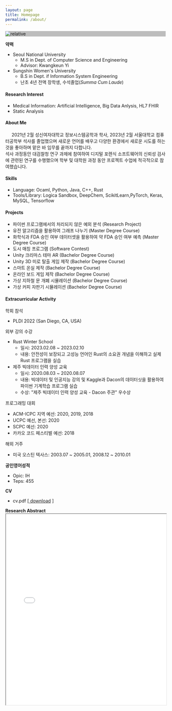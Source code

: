 ```yaml
---
layout: page
title: Homepage
permalink: /about/
---
```

<div class = "bag">
<div class="frame" style="background: #BDBDBD">
    <img class = "profile"  src='{{ "public/img/grad1.jpg" | relative_url }}' alt='relative'/>
</div>
<p>
<b>약력</b>
<ul> 
    <li>Seoul National University 
        <ul>
            <li>M.S in Dept. of Computer Science and Engineering</li>
            <li>Advisor: Kwangkeun Yi</li>
        </ul>
    </li>
    <li>Sungshin Women's University
        <ul>
            <li>B.S in Dept. if Information System Engineering</li>
            <li>난초 4년 전액 장학생, 수석졸업(<i>Summa Cum Laude</i>)</li>
        </ul>
    </li>
</ul>
</p>
</div>
<p>
<h4><b>Research Interest</b></h4>
<ul>
<li>Medical Information: Artificial Intelligence, Big Data Anlysis, HL7 FHIR</li>
<li>Static Analysis</li>
</ul>
</p>
<p class="intro">
<h4><b>About Me</b></h4>
&nbsp;&nbsp; &nbsp; 2021년 2월 성신여자대학교 정보시스템공학과 학사, 2023년 2월 서울대학교 컴퓨터공학부 석사를 졸업했으며 새로운 언어를 배우고 다양한 환경에서 새로운 시도를 하는 것을 좋아하며 맡은 바 임무를 끝까지 다합니다.<br>
석사 과정동안 대검찰청 연구 과제에 참여하여 디지털 포렌식 소프트웨어의 신뢰성 검사에 관련된 연구를 수행했으며 학부 및 대학원 과정 동안 프로젝트 수업에 적극적으로 참여했습니다.
</p>
<p>
<h4><b>Skills</b></h4>
<ul>
<li>Language: Ocaml, Python, Java, C++, Rust</li>
<li>Tools/Library: Logica Sandbox, DeepChem, ScikitLearn,PyTorch, Keras, MySQL, Tensorflow </li>
</ul>
</p>
<p>
<h4><b>Projects</b></h4>
<ul>
<li>파이썬 프로그램에서의 처리되지 않은 예외 분석 (Research Project)</li>
<li>유전 알고리즘을 활용하여 그래프 나누기 (Master Degree Course)</li>
<li>화학식과 FDA 승인 여부 데이터셋을 활용하여 약 FDA 승인 여부 예측 (Master Degree Course)</li>
<li>도시 매칭 프로그램 (Software Contest)</li>
<li>Unity 크리마스 테마 AR (Bachelor Degree Course)</li>
<li>Unity 3D 미로 탈출 게임 제작 (Bachelor Degree Course)</li>
<li>스마트 온실 제작 (Bachelor Degree Course)</li>
<li>온라인 보드 게임 제작 (Bachelor Degree Course)</li>
<li>가상 지하철 문 개폐 시뮬레이션 (Bachelor Degree Course)</li>
<li>가상 커피 자판기 시뮬레이션 (Bachelor Degree Course)</li>
</ul>
</p>
<p>
<p>
<h4><b>Extracurricular Activity</b></h4>
학회 참석
<ul>
    <li> PLDI 2022 (San Diego, CA, USA)</li>
</ul>
외부 강의 수강
<ul>
    <li> Rust Winter School
        <ul>
            <li>일시: 2023.02.08 ~ 2023.02.10</li>
            <li>내용: 안전성이 보장되고 고성능 언어인 Rust의 소요권 개념을 이해하고 실제 Rust 프로그램을 실습</li>
        </ul>
    </li>
    <li>제주 빅데이터 인력 양성 교육
        <ul>
            <li>일시: 2020.08.03 ~ 2020.08.07</li>
            <li> 내용: 빅데이터 및 인공지능 강의 및 Kaggle과 Dacon의 데이터싯을 활용하여 파이썬 기계학습 프로그램 실습 </li>
        <li>수상: "제주 빅데이터 인력 양성 교육 -  Dacon 주관" 우수상 </li>
        </ul>
    </li>
</ul>
프로그래밍 대회
<ul>
<li>ACM-ICPC 지역 예선: 2020, 2019, 2018</li>
<li>UCPC 예선, 본선: 2020</li>
<li>SCPC 예선: 2020</li>
<li>카카오 코드 페스티벌 예선: 2018</li>
</ul>
해외 거주
<ul>
<li>미국 오스틴 텍사스: 2003.07 ~ 2005.01, 2008.12 ~ 2010.01
</li>
</ul>
</p>
<b>공인영어성적</b>
<ul>
<li>Opic: IH</li>
<li>Teps: 455 </li>
</ul>
</p>
<p>
<b>CV</b>
<ul>
<li>cv.pdf [<a href='{{ "public/cv/cv.pdf" | relative_url }}' download> download</a> ]
</li>
</ul>
</p>
<b>Research Abstract</b>
<iframe src='{{ "public/file/research.pdf" | relative_url }}'  width="100%" height="600px"></iframe>
